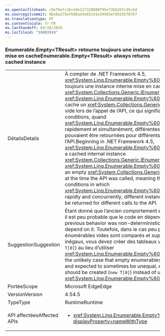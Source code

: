 ```yaml
---
ms.openlocfilehash: c9efbefc2bce9e21f328680795e72b62bfcd5cbd
ms.sourcegitcommit: 0be8a279af6d8a43e03141e349d3efd5d35f8767
ms.translationtype: HT
ms.contentlocale: fr-FR
ms.lasthandoff: 04/18/2019
ms.locfileid: "59803919"
---
```

### <a name="enumerableemptytresult-always-returns-cached-instance"></a><span data-ttu-id="3856b-101">Enumerable.Empty\<TResult> retourne toujours une instance mise en cache</span><span class="sxs-lookup"><span data-stu-id="3856b-101">Enumerable.Empty\<TResult> always returns cached instance</span></span>

|   |   |
|---|---|
|<span data-ttu-id="3856b-102">Détails</span><span class="sxs-lookup"><span data-stu-id="3856b-102">Details</span></span>|<span data-ttu-id="3856b-103">À compter de .NET Framework 4.5, <xref:System.Linq.Enumerable.Empty%60%601> retourne toujours une instance interne mise en cache <xref:System.Collections.Generic.IEnumerable%601>. Avant, <xref:System.Linq.Enumerable.Empty%60%601> mettait en cache un <xref:System.Collections.Generic.IEnumerable%601> vide lors de l’appel de l’API, ce qui signifiait que dans certaines conditions, quand <xref:System.Linq.Enumerable.Empty%60%601> était appelé rapidement et simultanément, différentes instances du type pouvaient être retournées pour différents appels à l’API.</span><span class="sxs-lookup"><span data-stu-id="3856b-103">Beginning in .NET Framework 4.5, <xref:System.Linq.Enumerable.Empty%60%601> always returns a cached internal instance <xref:System.Collections.Generic.IEnumerable%601>.Previously, <xref:System.Linq.Enumerable.Empty%60%601> would cache an empty <xref:System.Collections.Generic.IEnumerable%601> at the time the API was called, meaning that in some conditions in which <xref:System.Linq.Enumerable.Empty%60%601> was called rapidly and concurrently, different instances of the type could be returned for different calls to the API.</span></span>|
|<span data-ttu-id="3856b-104">Suggestion</span><span class="sxs-lookup"><span data-stu-id="3856b-104">Suggestion</span></span>|<span data-ttu-id="3856b-105">Étant donné que l’ancien comportement était non déterministe, il est peu probable que le code en dépende.</span><span class="sxs-lookup"><span data-stu-id="3856b-105">Because the previous behavior was non-deterministic, code is unlikely to depend on it.</span></span> <span data-ttu-id="3856b-106">Toutefois, dans le cas peu probable où des énumérables vides sont comparés et supposés être parfois inégaux, vous devez créer des tableaux vides explicites (<code>new T[0]</code>) au lieu d’utiliser <xref:System.Linq.Enumerable.Empty%60%601>.</span><span class="sxs-lookup"><span data-stu-id="3856b-106">However, in the unlikely case that empty enumerables are being compared and expected to sometimes be unequal, explicit empty arrays should be created (<code>new T[0]</code>) instead of using <xref:System.Linq.Enumerable.Empty%60%601>.</span></span>|
|<span data-ttu-id="3856b-107">Portée</span><span class="sxs-lookup"><span data-stu-id="3856b-107">Scope</span></span>|<span data-ttu-id="3856b-108">Microsoft Edge</span><span class="sxs-lookup"><span data-stu-id="3856b-108">Edge</span></span>|
|<span data-ttu-id="3856b-109">Version</span><span class="sxs-lookup"><span data-stu-id="3856b-109">Version</span></span>|<span data-ttu-id="3856b-110">4.5</span><span class="sxs-lookup"><span data-stu-id="3856b-110">4.5</span></span>|
|<span data-ttu-id="3856b-111">Type</span><span class="sxs-lookup"><span data-stu-id="3856b-111">Type</span></span>|<span data-ttu-id="3856b-112">Runtime</span><span class="sxs-lookup"><span data-stu-id="3856b-112">Runtime</span></span>|
|<span data-ttu-id="3856b-113">API affectées</span><span class="sxs-lookup"><span data-stu-id="3856b-113">Affected APIs</span></span>|<ul><li><xref:System.Linq.Enumerable.Empty%60%601?displayProperty=nameWithType></li></ul>|
